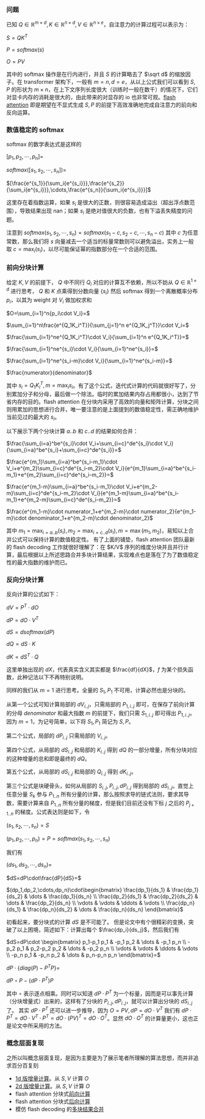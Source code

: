 ### 问题

已知 $Q\in \mathbb{R}^{m\times d},K \in \mathbb{R}^{n\times d},V \in \mathbb{R}^{n\times e}$，自注意力的计算过程可以表示为：

$S=QK^T$

$P=softmax(s)$

$O=PV$

其中的 softmax 操作是在行内进行，并且 $S$ 的计算略去了 $\sqrt d$ 的缩放因子。在 transformer 架构下，一般有 $m=n,d=e$，从以上公式我们可以看到 $S,P$ 的形状为 $m\times n$，在上下文序列长度很大（训练时一般在数千）的情况下，它们对显卡内存的消耗是很大的，由此带来的对显存的 io 也非常可观。[flash attention](https://arxiv.org/abs/2205.14135) 即是期望在不显式生成 $S,P$ 的前提下高效准确地完成自注意力的前向和反向运算。

### 数值稳定的 softmax

softmax 的数学表达式是这样的

$[p_1,p_2,\cdots,p_n]=$

$softmax([s_1,s_2,\cdots,s_n])=$

$[\frac{e^{s_1}}{\sum_i{e^{s_i}}},\frac{e^{s_2}}{\sum_i{e^{s_i}}},\cdots,\frac{e^{s_n}}{\sum_i{e^{s_i}}}]$

这里存在着指数运算，如果 $s_i$ 是很大的正数，则很容易造成溢出（超出浮点数范围），导致结果出现 nan；如果 $s_i$ 是绝对值很大的负数，也有下溢丢失精度的问题。

注意到 $softmax(s_1,s_2,\cdots,s_n)=softmax(s_1-c,s_2-c,\cdots,s_n-c)$ 其中 $c$ 为任意常数，那么我们将 $s$ 向量减去一个适当的标量常数则可以避免溢出，实务上一般取 $c=\max_i(s_i)$，以尽可能保证幂的指数部分在一个合适的范围。

### 前向分块计算
给定 $K,V$ 的前提下， $Q$ 中不同行 $Q_i$ 对应的计算互不依赖，所以不妨从 $Q\in\mathbb{R}^{1\times d}$ 进行思考， $Q$ 和 $K$ 点乘得到分数向量 $\{s_i\}$ 然后 softmax 得到一个离散概率分布 $p_i$，以其为 weight 对 $V_i$ 做加权求和

\$O=\sum\_{i=1}^n{p_i\cdot V_i}=$

$\sum_{i=1}^n\frac{e^{Q_1K_i^T}}{\sum_{j=1}^n e^{Q_1K_j^T}}\cdot V_i=$

$\frac{\sum_{i=1}^ne^{Q_1K_i^T}\cdot V_i}{\sum_{i=1}^n e^{Q_1K_i^T}}=$

$\frac{\sum_{i=1}^ne^{s_i}\cdot V_i}{\sum_{i=1}^ne^{s_i}}=$

$\frac{\sum_{i=1}^ne^{s_i-m}\cdot V_i}{\sum_{i=1}^ne^{s_i-m}}=$

$\frac{numerator}{denominator}$

其中 $s_i=Q_1 K_i^T,m=\max_i{s_i}$。有了这个公式，迭代式计算的代码就很好写了，分别累加分子和分母，最后做一个除法。临时的累加结果内存占用都很小，达到了节省内存的目的。flash attention 在分块内采用了高效的向量和矩阵计算，分块之间则用累加的思想进行合并，唯一要注意的是上面提到的数值稳定性，需正确地维护当前见过的最大的 $s_i$。

以下展示下两个分块计算 $a..b$ 和 $c..d$ 的结果如何合并：

$\frac{\sum_{i=a}^be^{s_i}\cdot V_i+\sum_{i=c}^de^{s_i}\cdot V_i}{\sum_{i=a}^be^{s_i}+\sum_{i=c}^de^{s_i}}=$

$\frac{e^{m_1}\sum_{i=a}^be^{s_i-m_1}\cdot V_i+e^{m_2}\sum_{i=c}^de^{s_i-m_2}\cdot V_i}{e^{m_1}\sum_{i=a}^be^{s_i-m_1}+e^{m_2}\sum_{i=c}^de^{s_i-m_2}}=$

$\frac{e^{m_1-m}\sum_{i=a}^be^{s_i-m_1}\cdot V_i+e^{m_2-m}\sum_{i=c}^de^{s_i-m_2}\cdot V_i}{e^{m_1-m}\sum_{i=a}^be^{s_i-m_1}+e^{m_2-m}\sum_{i=c}^de^{s_i-m_2}}=$

$\frac{e^{m_1-m}\cdot numerator_1+e^{m_2-m}\cdot numerator_2}{e^{m_1-m}\cdot denominator_1+e^{m_2-m}\cdot denominator_2}$

其中 $m_1=\max_{i=a..b}(s_i),m_2=\max_{i=c..d}(s_i),m=\max(m_1,m_2)$，易知以上合并公式可以保持计算的数值稳定性。
有了上面的铺垫，flash attention 团队最新的 flash decoding 工作就很好理解了：在 $K/V\$ 序列的维度分块并且并行计算，最后根据以上所述思路合并多块计算结果，实现难点也是落在了为了数值稳定性的最大指数的维护而已。

### 反向分块计算
反向计算的公式如下：

$dV=P^T\cdot{dO}$

${dP}={dO}\cdot V^T$

$dS=dsoftmax(dP)$

$dQ=dS\cdot K$

$dK=dS^T\cdot Q$

这里单独出现的 $dX$，代表真实含义其实都是 $\frac{df}{dX}$，$f$ 为某个损失函数，此种记法以下不再特别说明。

同样的我们从 $m=1$ 进行思考。全量的 $S_1,P_1$ 不可用，计算必然也是分块的。

从第一个公式可知计算局部的 $dV_{i..j}$，只需局部的 $P_{1,i..j}$ 即可，在保存了前向计算的分母 $denominator$ 和最大指数 $m$ 的前提下，我们只需 $S_{1,i..j}$ 即可得出 $P_{1,i..j}$。因为 $m=1$，为记号简单，以下将 $S_1,P_1$ 简记为 $S,P$。

第二个公式，局部的 $dP_{i..j}$ 只需局部的 $V_{i..j}$。

第四个公式，从局部的 $dS_{i..j}$ 和局部的 $K_{i..j}$ 得到 $dQ$ 的一部分增量，所有分块对应的这种增量的总和即是最终的 $dQ$。

第五个公式，从局部的 $dS_{i..j}$ 和局部的 $Q_{i..j}$ 得到 $dK_{i..j}$。

第三个公式是块硬骨头，如何从局部的 $S_{i..j},P_{i..j},dP_{i..j}$ 得到局部的 $dS_{i..j}$。直觉上任意分量 $S_{k}$ 参与 $P_{1..n}$ 所有分量的计算，那么按照求导的链式法则，要求其导数，需要计算来自 $P_{1..n}$ 所有分量的梯度，但是我们目前还没有下标 $j$ 之后的 $P_{j+1..n}$ 的梯度。公式表达则是如下，令

$(s_1,s_2,\cdots,s_n)=S$

$(p_1,p_2,\cdots,p_n)=P=softmax(s_1,s_2,\cdots,s_n)$

我们有

$(ds_1,ds_2,\cdots,ds_n)=$

$dS=dP\cdot\frac{dP}{dS}=$

$(dp_1,dp_2,\cdots,dp_n)\cdot\begin{bmatrix}
    \frac{dp_1}{ds_1} & \frac{dp_1}{ds_2}  & \dots  & \frac{dp_1}{ds_n} \\
    \frac{dp_2}{ds_1} & \frac{dp_2}{ds_2}  & \dots  & \frac{dp_2}{ds_n} \\
    \vdots & \vdots  & \ddots & \vdots \\
    \frac{dp_n}{ds_1} & \frac{dp_n}{ds_2}  & \dots  & \frac{dp_n}{ds_n}
\end{bmatrix}$

初看起来，要分块式的计算 $dS$ 是不可能了。
但是论文中有个很精彩的变换，突破了以上困境，简述如下：计算出每个 $\frac{dp_i}{ds_j}$，然后我们有

$dS=dP\cdot
\begin{bmatrix}
    p_1-p_1 p_1 & -p_1 p_2  & \dots  & -p_1 p_n \\
    -p_2 p_1 & p_2-p_2 p_2  & \dots  & -p_2 p_n \\
    \vdots & \vdots  & \ddots & \vdots \\
    -p_n p_1 & -p_n p_2  & \dots  & p_n-p_n p_n
\end{bmatrix}=$

$dP \cdot \{diag(P)-P^TP\}=$

$dP\circ P-(dP\cdot P^T)P$

其中 $\circ$ 表示逐点相乘。同时可以知道 $dP\cdot P^T$ 为一个标量，因而是可以事先计算（分块增量式）出来的，这样有了分块的 $P_{i..j},dP_{i..j}$，就可以计算出分块的 $dS_{i..j}$ 了。
其实 $dP\cdot P^T$ 还可以进一步推导，因为 $O=PV,dP=dO\cdot V^T$ 我们有 $dP\cdot P^T=dO\cdot V^T\cdot P^T=dO\cdot (PV)^T=dO\cdot O^T$。显然 $dO\cdot O^T$ 的计算量更小，这也正是论文中所采用的方法。

### 概念层面复现

之所以叫概念层面复现，是因为主要是为了展示笔者所理解的算法思想，而并非追求百分百复刻

- [1d 版增量计算](https://github.com/gameofdimension/my-transformer/blob/f21cfe4e2b732dad57bf59c0009e27595203bbd0/flash/incremental.py#L4)。从 $S,V$ 计算 $O$
- [2d 版增量计算](https://github.com/gameofdimension/my-transformer/blob/f21cfe4e2b732dad57bf59c0009e27595203bbd0/flash/incremental.py#L73)。从 $S,V$ 计算 $O$
- flash attention 分块式[前向计算](https://github.com/gameofdimension/my-transformer/blob/f21cfe4e2b732dad57bf59c0009e27595203bbd0/flash/v2.py#L11)
- flash attention 分块式[后向计算](https://github.com/gameofdimension/my-transformer/blob/f21cfe4e2b732dad57bf59c0009e27595203bbd0/flash/v2.py#L84)
- 模仿 flash decoding 的[多块结果合并](https://github.com/gameofdimension/my-transformer/blob/f21cfe4e2b732dad57bf59c0009e27595203bbd0/flash/incremental.py#L89)
